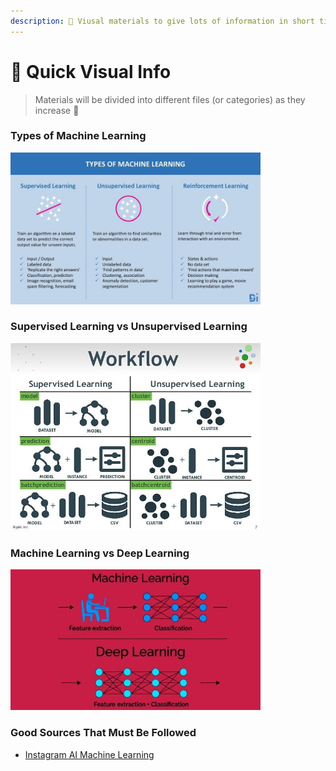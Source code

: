 ```yaml
---
description: 👀 Viusal materials to give lots of information in short time
---
```


# 👀 Quick Visual Info

> Materials will be divided into different files (or categories) as they increase 👮‍

### Types of Machine Learning
<img src="../res/TypesofML.jpg" width="400"  />

### Supervised Learning vs Unsupervised Learning
<img src="../res/SLvsUSL.jpg" width="400"  />

### Machine Learning vs Deep Learning
<img src="../res/MLvsDL.jpg" width="400"  />


### Good Sources That Must Be Followed
* [Instagram AI Machine Learning](https://www.instagram.com/ai_machine_learning/)